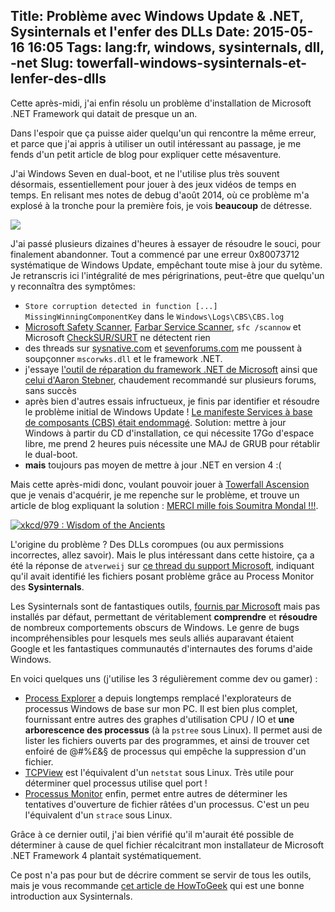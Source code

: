 Title: Problème avec Windows Update & .NET, Sysinternals et l'enfer des DLLs
Date: 2015-05-16 16:05
Tags: lang:fr, windows, sysinternals, dll, -net
Slug: towerfall-windows-sysinternals-et-lenfer-des-dlls
---
Cette après-midi, j'ai enfin résolu un problème d'installation de Microsoft .NET Framework qui datait de presque un an.

Dans l'espoir que ça puisse aider quelqu'un qui rencontre la même erreur, et parce que j'ai appris à utiliser un outil intéressant au passage, je me fends d'un petit article de blog pour expliquer cette mésaventure.

J'ai Windows Seven en dual-boot, et ne l'utilise plus très souvent désormais, essentiellement pour jouer à des jeux vidéos de temps en temps.
En relisant mes notes de debug d'août 2014, où ce problème m'a explosé à la tronche pour la première fois, je vois **beaucoup** de détresse.

<img src="https://chezsoi.org/lucas/wwcb/photos/computer-smash-Mark-Wahlberg-angry.gif">

J'ai passé plusieurs dizaines d'heures à essayer de résoudre le souci, pour finalement abandonner.
Tout a commencé par une erreur 0x80073712 systématique de Windows Update, empêchant toute mise à jour du sytème. Je retranscris ici l'intégralité de mes périgrinations, peut-être que quelqu'un y reconnaîtra des symptômes:

- `Store corruption detected in function [...] MissingWinningComponentKey` dans le `Windows\Logs\CBS\CBS.log`
- [Microsoft Safety Scanner](http://www.microsoft.com/security/scanner/en-us/default.aspx), [Farbar Service Scanner](http://www.bleepingcomputer.com/download/farbar-service-scanner/dl/62), `sfc /scannow` et Microsoft [CheckSUR/SURT](https://www.microsoft.com/en-us/download/details.aspx?id=20858) ne détectent rien
- des threads sur [sysnative.com](http://www.sysnative.com) et [sevenforums.com](http://www.sevenforums.com) me poussent à soupçonner `mscorwks.dll` et le framework .NET.
- j'essaye [l'outil de réparation du framework .NET de Microsoft](http://support.microsoft.com/kb/2698555) ainsi que [celui d'Aaron Stebner](http://blogs.msdn.com/b/astebner/archive/2008/10/13/8999004.aspx), chaudement recommandé sur plusieurs forums, sans succès
- après bien d'autres essais infructueux, je finis par identifier et résoudre le problème initial de Windows Update ! [Le manifeste Services à base de composants (CBS) était endommagé](http://support.microsoft.com/kb/957310/fr). Solution: mettre à jour Windows à partir du CD d'installation, ce qui nécessite 17Go d'espace libre, me prend 2 heures puis nécessite une MAJ de GRUB pour rétablir le dual-boot.
- **mais** toujours pas moyen de mettre à jour .NET en version 4 :(

Mais cette après-midi donc, voulant pouvoir jouer à [Towerfall Ascension](http://store.steampowered.com/app/251470) que je venais d'acquérir, je me repenche sur le problème, et trouve un article de blog expliquant la solution : [MERCI mille fois Soumitra Mondal !!!](http://blogs.msdn.com/b/vsnetsetup/archive/2013/09/30/error-25003-error-occurred-while-initializing-fusion.aspx).

<a href="https://xkcd.com/979/"><img src="http://imgs.xkcd.com/comics/wisdom_of_the_ancients.png" title="xkcd/979 : Wisdom of the Ancients"></a>

L'origine du problème ? Des DLLs corompues (ou aux permissions incorrectes, allez savoir).
Mais le plus intéressant dans cette histoire, ça a été la réponse de `atverweij` sur [ce thread du support Microsoft](https://social.msdn.microsoft.com/Forums/vstudio/en-US/ae70d0f8-2dcb-4ff5-9d9f-94efd30455c3/incorrect-function-during-install-of-net-40-on-windows-2008-x64-sp2), indiquant qu'il avait identifié les fichiers posant problème grâce au Process Monitor des **Sysinternals**.

Les Sysinternals sont de fantastiques outils, [fournis par Microsoft](https://technet.microsoft.com/en-us/sysinternals/bb545021.aspx) mais pas installés par défaut, permettant de véritablement **comprendre** et **résoudre** de nombreux comportements obscurs de Windows. Le genre de bugs incompréhensibles pour lesquels mes seuls alliés auparavant étaient Google et les fantastiques communautés d'internautes des forums d'aide Windows.

En voici quelques uns (j'utilise les 3 régulièrement comme dev ou gamer) :

- [Process Explorer](https://technet.microsoft.com/en-us/sysinternals/bb896653) a depuis longtemps remplacé l'explorateurs de processus Windows de base sur mon PC. Il est bien plus complet, fournissant entre autres des graphes d'utilisation CPU / IO et **une arborescence des processus** (à la `pstree` sous Linux). Il permet ausi de lister les fichiers ouverts par des programmes, et ainsi de trouver cet enfoiré de @#%£&§ de processus qui empêche la suppression d'un fichier.
- [TCPView](https://technet.microsoft.com/en-us/sysinternals/bb897437) est l'équivalent d'un `netstat` sous Linux. Très utile pour déterminer quel processus utilise quel port !
- [Processus Monitor](https://technet.microsoft.com/en-us/sysinternals/bb896645) enfin, permet entre autres de déterminer les tentatives d'ouverture de fichier râtées d'un processus. C'est un peu l'équivalent d'un `strace` sous Linux.

Grâce à ce dernier outil, j'ai bien vérifié qu'il m'aurait été possible de déterminer à cause de quel fichier récalcitrant mon installateur de Microsoft .NET Framework 4 plantait systématiquement.

Ce post n'a pas pour but de décrire comment se servir de tous les outils, mais je vous recommande [cet article de HowToGeek](http://www.howtogeek.com/school/sysinternals-pro/lesson1/) qui est une bonne introduction aux Sysinternals.